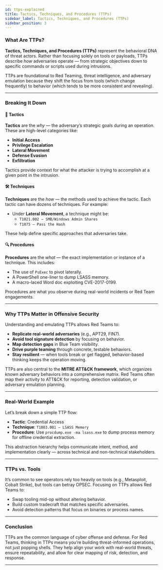 ```yaml
---
id: ttps-explained
title: Tactics, Techniques, and Procedures (TTPs)
sidebar_label: Tactics, Techniques, and Procedures (TTPs)
sidebar_position: 3
---
```


### What Are TTPs?

**Tactics, Techniques, and Procedures (TTPs)** represent the behavioral DNA of threat actors. Rather than focusing solely on tools or payloads, TTPs describe *how* adversaries operate — from strategic objectives down to specific commands or scripts used during intrusions.

TTPs are foundational to Red Teaming, threat intelligence, and adversary emulation because they shift the focus from tools (which change frequently) to behavior (which tends to be more consistent and revealing).

---

### Breaking It Down

#### 🧠 Tactics
**Tactics** are the *why* — the adversary’s strategic goals during an operation. These are high-level categories like:
- **Initial Access**
- **Privilege Escalation**
- **Lateral Movement**
- **Defense Evasion**
- **Exfiltration**

Tactics provide context for what the attacker is trying to accomplish at a given point in the intrusion.

#### 🛠 Techniques
**Techniques** are the *how* — the methods used to achieve the tactic. Each tactic can have dozens of techniques. For example:
- Under **Lateral Movement**, a technique might be:
  - `T1021.002 – SMB/Windows Admin Shares`
  - `T1075 – Pass the Hash`

These help define specific approaches that adversaries take.

#### 🔍 Procedures
**Procedures** are the *what* — the exact implementation or instance of a technique. This includes:
- The use of `PsExec` to pivot laterally.
- A PowerShell one-liner to dump LSASS memory.
- A macro-laced Word doc exploiting CVE-2017-0199.

Procedures are what you observe during real-world incidents or Red Team engagements.

---

### Why TTPs Matter in Offensive Security

Understanding and emulating TTPs allows Red Teams to:
- **Replicate real-world adversaries** (e.g., APT29, FIN7).
- **Avoid tool signature detection** by focusing on behavior.
- **Map detection gaps** in Blue Team visibility.
- **Drive purple teaming** through concrete, testable behaviors.
- **Stay resilient** — when tools break or get flagged, behavior-based thinking keeps the operation moving.

TTPs are also central to the **MITRE ATT&CK framework**, which organizes known adversary behaviors into a comprehensive matrix. Red Teams often map their activity to ATT&CK for reporting, detection validation, or adversary emulation planning.

---

### Real-World Example

Let’s break down a simple TTP flow:

- **Tactic**: Credential Access  
- **Technique**: `T1003.001 – LSASS Memory`  
- **Procedure**: Use `procdump.exe -ma lsass.exe` to dump process memory for offline credential extraction.

This abstraction hierarchy helps communicate intent, method, and implementation clearly — across technical and non-technical stakeholders.

---

### TTPs vs. Tools

It’s common to see operators rely too heavily on tools (e.g., Metasploit, Cobalt Strike), but tools can betray OPSEC. Focusing on TTPs allows Red Teams to:
- Swap tooling mid-op without altering behavior.
- Build custom tradecraft that matches specific adversaries.
- Avoid detection patterns that focus on binaries or process names.

---

### Conclusion

TTPs are the common language of cyber offense and defense. For Red Teams, thinking in TTPs means you’re building threat-informed operations, not just popping shells. They help align your work with real-world threats, ensure repeatability, and allow for clear mapping of risk, detection, and response.

---

